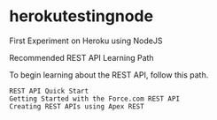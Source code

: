 # herokutestingnode
First Experiment on Heroku using NodeJS

 Recommended REST API Learning Path

To begin learning about the REST API, follow this path.

    REST API Quick Start
    Getting Started with the Force.com REST API
    Creating REST APIs using Apex REST 
